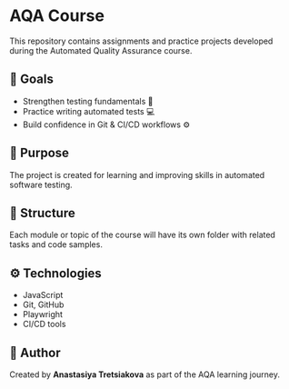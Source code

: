 # AQA Course

This repository contains assignments and practice projects developed during the Automated Quality Assurance course.

## 🎯 Goals

- Strengthen testing fundamentals 🧩  
- Practice writing automated tests 💻  
- Build confidence in Git & CI/CD workflows ⚙️  

## 📘 Purpose

The project is created for learning and improving skills in automated software testing.

## 🧩 Structure

Each module or topic of the course will have its own folder with related tasks and code samples.

## ⚙️ Technologies

- JavaScript
- Git, GitHub
- Playwright
- CI/CD tools

## 🧠 Author

Created by **Anastasiya Tretsiakova** as part of the AQA learning journey.